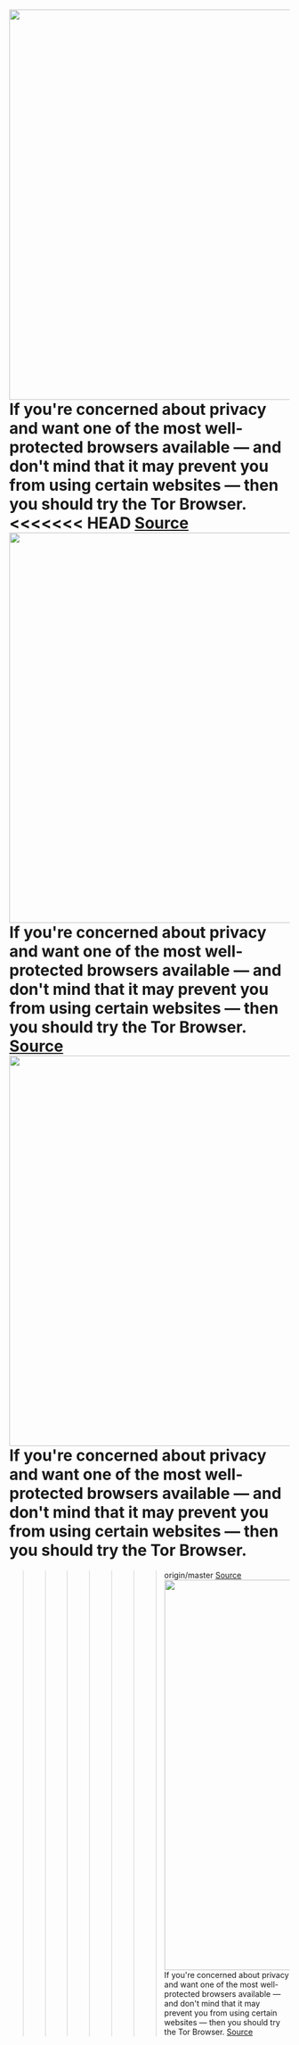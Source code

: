 <img src='https://cdn.vox-cdn.com/thumbor/XdDfcIOaQhg74Q3B8US8EsTrXJ4=/0x0:2040x1360/1200x800/filters:focal(857x517:1183x843)/cdn.vox-cdn.com/uploads/chorus_image/image/66352794/acastro_200207_3900_Tor_0001.0.0.jpg' width='700px' /><br/>
If you're concerned about privacy and want one of the most well-protected browsers available — and don't mind that it may prevent you from using certain websites — then you should try the Tor Browser.
<<<<<<< HEAD
<a href='https://www.theverge.com/2020/2/21/21138403/tor-privacy-tools-private-network-browser-settings-security'> Source <a/><img src='https://cdn.vox-cdn.com/thumbor/XdDfcIOaQhg74Q3B8US8EsTrXJ4=/0x0:2040x1360/1200x800/filters:focal(857x517:1183x843)/cdn.vox-cdn.com/uploads/chorus_image/image/66352794/acastro_200207_3900_Tor_0001.0.0.jpg' width='700px' /><br/>
If you're concerned about privacy and want one of the most well-protected browsers available — and don't mind that it may prevent you from using certain websites — then you should try the Tor Browser.
<a href='https://www.theverge.com/2020/2/21/21138403/tor-privacy-tools-private-network-browser-settings-security'> Source <a/><img src='https://cdn.vox-cdn.com/thumbor/XdDfcIOaQhg74Q3B8US8EsTrXJ4=/0x0:2040x1360/1200x800/filters:focal(857x517:1183x843)/cdn.vox-cdn.com/uploads/chorus_image/image/66352794/acastro_200207_3900_Tor_0001.0.0.jpg' width='700px' /><br/>
If you're concerned about privacy and want one of the most well-protected browsers available — and don't mind that it may prevent you from using certain websites — then you should try the Tor Browser.
=======
>>>>>>> origin/master
<a href='https://www.theverge.com/2020/2/21/21138403/tor-privacy-tools-private-network-browser-settings-security'> Source <a/><img src='https://cdn.vox-cdn.com/thumbor/XdDfcIOaQhg74Q3B8US8EsTrXJ4=/0x0:2040x1360/1200x800/filters:focal(857x517:1183x843)/cdn.vox-cdn.com/uploads/chorus_image/image/66352794/acastro_200207_3900_Tor_0001.0.0.jpg' width='700px' /><br/>
If you're concerned about privacy and want one of the most well-protected browsers available — and don't mind that it may prevent you from using certain websites — then you should try the Tor Browser.
<a href='https://www.theverge.com/2020/2/21/21138403/tor-privacy-tools-private-network-browser-settings-security'> Source <a/>